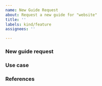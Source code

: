 ```yaml
---
name: New Guide Request
about: Request a new guide for "website"
title: ''
labels: kind/feature
assignees: ''

---
```


### New guide request

<!-- Please describe a new guide request and why you would like to have it -->

### Use case

<!-- Please add a concrete use case(s) to demonstrate how such a guide would add value for the user. -->

### References


```

```

<!--
Optional Classifications, remove the '> ' to select:
> /kind good-first-issue
> /kind proposal
> /kind doc
> /kind cleanup
-->
